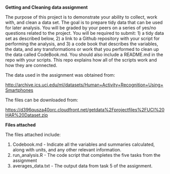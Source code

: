 <b>Getting and Cleaning data assignment</b>

The purpose of this project is to demonstrate your ability to collect, work with, and clean a data set. The goal is to prepare tidy data that can be used for later analysis. You will be graded by your peers on a series of yes/no questions related to the project. You will be required to submit: 1) a tidy data set as described below, 2) a link to a Github repository with your script for performing the analysis, and 3) a code book that describes the variables, the data, and any transformations or work that you performed to clean up the data called CodeBook.md. You should also include a README.md in the repo with your scripts. This repo explains how all of the scripts work and how they are connected.

The data used in the assignment was obtained from:

http://archive.ics.uci.edu/ml/datasets/Human+Activity+Recognition+Using+Smartphones

The files can be downloaded from:

https://d396qusza40orc.cloudfront.net/getdata%2Fprojectfiles%2FUCI%20HAR%20Dataset.zip

<b>Files attached</b>

The files attached include:

1. Codebook.md - Indicate all the variables and summaries calculated, along with units, and any other relevant information.
2. run_analysis.R - The code script that completes the five tasks from the assignment
3. averages_data.txt - The output data from task 5 of the assignment. 
